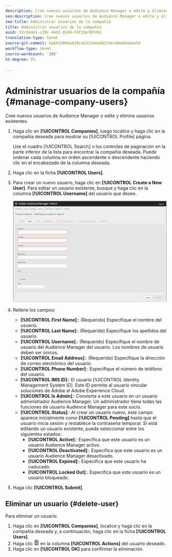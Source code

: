 ```yaml
---
description: Cree nuevos usuarios de Audience Manager o edite y elimine usuarios existentes.
seo-description: Cree nuevos usuarios de Audience Manager o edite y elimine usuarios existentes.
seo-title: Administrar usuarios de la compañía
title: Administrar usuarios de la compañía
uuid: 32c8a4e1-c29c-44d2-8cd4-f4f1be707492
translation-type: tm+mt
source-git-commit: be661580da839ce6332a0ad827dec08e854abe54
workflow-type: tm+mt
source-wordcount: '285'
ht-degree: 5%

---
```



# Administrar usuarios de la compañía {#manage-company-users}

Cree nuevos usuarios de Audience Manager o edite y elimine usuarios existentes.

<!-- t_manage_company_users.xml -->

1. Haga clic en **[!UICONTROL Companies]**, luego localice y haga clic en la compañía deseada para mostrar su [!UICONTROL Profile] página.

   Use el cuadro [!UICONTROL Search] o los controles de paginación en la parte inferior de la lista para encontrar la compañía deseada. Puede ordenar cada columna en orden ascendente o descendente haciendo clic en el encabezado de la columna deseada.
1. Haga clic en la ficha **[!UICONTROL Users]**.
1. Para crear un nuevo usuario, haga clic en **[!UICONTROL Create a New User]**. Para editar un usuario existente, busque y haga clic en la columna **[!UICONTROL Username]** del usuario que desee.

   ![](assets/users.png)

1. Rellene los campos:

   * **[!UICONTROL First Name]**:: (Requerido) Especifique el nombre del usuario.
   * **[!UICONTROL Last Name]**:: (Requerido) Especifique los apellidos del usuario.
   * **[!UICONTROL Username]**:: (Requerido) Especifique el nombre de usuario del Audience Manager del usuario. Los nombres de usuario deben ser únicos.
   * **[!UICONTROL Email Address]**:: (Requerido) Especifique la dirección de correo electrónico del usuario.
   * **[!UICONTROL Phone Number]**:: Especifique el número de teléfono del usuario.
   * **[!UICONTROL IMS ID]**:: El usuario  [!UICONTROL Identity Management System ID]. Este ID permite al usuario vincular soluciones de Adobe al Adobe Experience Cloud.
   * **[!UICONTROL Is Admin]**:: Convierta a este usuario en un usuario administrador Audience Manager. Un administrador tiene todas las funciones de usuario Audience Manager para este socio.
   * **[!UICONTROL Status]**:: Al crear un usuario nuevo, este campo aparece inicialmente como  **[!UICONTROL Pending]** hasta que el usuario inicia sesión y restablece la contraseña temporal. Si está editando un usuario existente, puede seleccionar entre los siguientes estados:
      * **[!UICONTROL Active]**:: Especifica que este usuario es un usuario Audience Manager activo.
      * **[!UICONTROL Deactivated]**:: Especifica que este usuario es un usuario Audience Manager desactivado.
      * **[!UICONTROL Expired]**:: Especifica que este usuario ha caducado.
      * **[!UICONTROL Locked Out]**:: Especifica que este usuario es un usuario bloqueado.

1. Haga clic **[!UICONTROL Submit]**.

## Eliminar un usuario {#delete-user}

Para eliminar un usuario:

1. Haga clic en **[!UICONTROL Companies]**, localice y haga clic en la compañía deseada y, a continuación, haga clic en la ficha **[!UICONTROL Users]**.
1. Haga clic ![](assets/icon_delete.png) en la columna **[!UICONTROL Actions]** del usuario deseado.
1. Haga clic en **[!UICONTROL OK]** para confirmar la eliminación.